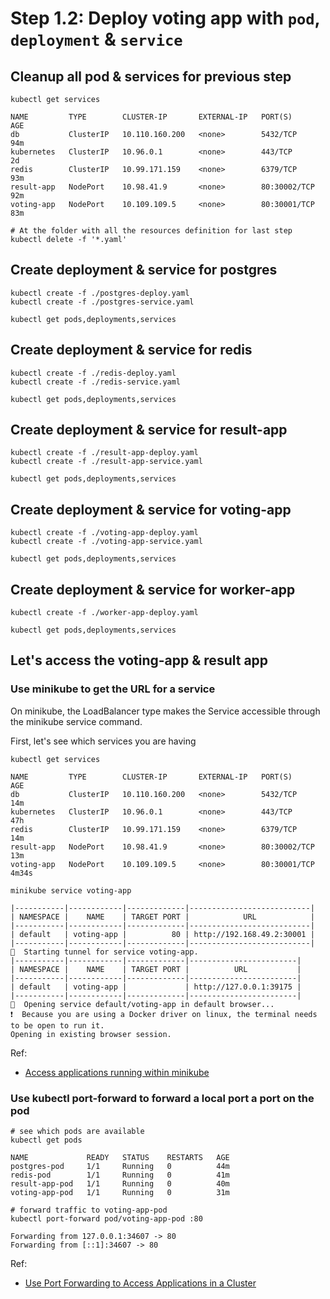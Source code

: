 # Step 1.2: Deploy voting app with `pod`, `deployment` & `service`

## Cleanup all pod & services for previous step

```shell
kubectl get services
```

```
NAME         TYPE        CLUSTER-IP       EXTERNAL-IP   PORT(S)        AGE
db           ClusterIP   10.110.160.200   <none>        5432/TCP       94m
kubernetes   ClusterIP   10.96.0.1        <none>        443/TCP        2d
redis        ClusterIP   10.99.171.159    <none>        6379/TCP       93m
result-app   NodePort    10.98.41.9       <none>        80:30002/TCP   92m
voting-app   NodePort    10.109.109.5     <none>        80:30001/TCP   83m
```

```shell
# At the folder with all the resources definition for last step
kubectl delete -f '*.yaml'
```

## Create deployment & service for postgres

```shell
kubectl create -f ./postgres-deploy.yaml
kubectl create -f ./postgres-service.yaml
```

```shell
kubectl get pods,deployments,services
```

## Create deployment & service for redis

```shell
kubectl create -f ./redis-deploy.yaml
kubectl create -f ./redis-service.yaml
```

```shell
kubectl get pods,deployments,services
```

## Create deployment & service for result-app

```shell
kubectl create -f ./result-app-deploy.yaml
kubectl create -f ./result-app-service.yaml
```

```shell
kubectl get pods,deployments,services
```

## Create deployment & service for voting-app

```shell
kubectl create -f ./voting-app-deploy.yaml
kubectl create -f ./voting-app-service.yaml
```

```shell
kubectl get pods,deployments,services
```

## Create deployment & service for worker-app

```shell
kubectl create -f ./worker-app-deploy.yaml
```

```shell
kubectl get pods,deployments,services
```

## Let's access the voting-app & result app

### Use minikube to get the URL for a service

On minikube, the LoadBalancer type makes the Service accessible through the minikube service command.

First, let's see which services you are having

```shell
kubectl get services
```

```
NAME         TYPE        CLUSTER-IP       EXTERNAL-IP   PORT(S)        AGE
db           ClusterIP   10.110.160.200   <none>        5432/TCP       14m
kubernetes   ClusterIP   10.96.0.1        <none>        443/TCP        47h
redis        ClusterIP   10.99.171.159    <none>        6379/TCP       14m
result-app   NodePort    10.98.41.9       <none>        80:30002/TCP   13m
voting-app   NodePort    10.109.109.5     <none>        80:30001/TCP   4m34s
```

```shell
minikube service voting-app
```

```
|-----------|------------|-------------|---------------------------|
| NAMESPACE |    NAME    | TARGET PORT |            URL            |
|-----------|------------|-------------|---------------------------|
| default   | voting-app |          80 | http://192.168.49.2:30001 |
|-----------|------------|-------------|---------------------------|
🏃  Starting tunnel for service voting-app.
|-----------|------------|-------------|------------------------|
| NAMESPACE |    NAME    | TARGET PORT |          URL           |
|-----------|------------|-------------|------------------------|
| default   | voting-app |             | http://127.0.0.1:39175 |
|-----------|------------|-------------|------------------------|
🎉  Opening service default/voting-app in default browser...
❗  Because you are using a Docker driver on linux, the terminal needs to be open to run it.
Opening in existing browser session.
```

Ref:

- [Access applications running within minikube](https://minikube.sigs.k8s.io/docs/handbook/accessing/#nodeport-access)

### Use kubectl port-forward to forward a local port a port on the pod

```shell
# see which pods are available
kubectl get pods
```

```
NAME             READY   STATUS    RESTARTS   AGE
postgres-pod     1/1     Running   0          44m
redis-pod        1/1     Running   0          41m
result-app-pod   1/1     Running   0          40m
voting-app-pod   1/1     Running   0          31m

```

```shell
# forward traffic to voting-app-pod
kubectl port-forward pod/voting-app-pod :80
```

```
Forwarding from 127.0.0.1:34607 -> 80
Forwarding from [::1]:34607 -> 80
```

Ref:

- [Use Port Forwarding to Access Applications in a Cluster](https://kubernetes.io/docs/tasks/access-application-cluster/port-forward-access-application-cluster/)